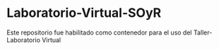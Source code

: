 # Laboratorio-Virtual-SOyR
Este repositorio fue habilitado como contenedor para el uso del Taller-Laboratorio Virtual
